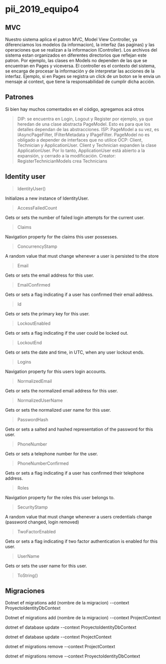 # pii_2019_equipo4

## MVC

Nuestro sistema aplica el patron MVC, Model View Controller, ya diferenciamos los modelos (la informacion), la interfaz (las paginas) y las operaciones que se realizan a la informacion (Controller). Los archivos del sistema estan organizados en diferentes directorios que reflejan este patron.
Por ejemplo, las clases en Models no dependen de las que se encuentran en Pages y viceversa. 
El controller es el contexto del sistema, se encarga de procesar la información y de interpretar las acciones de la interfaz. Ejemplo, si en Pages se registra un click de un boton se le envia un mensaje al context, que tiene la responsabilidad de cumplir dicha acción.


## Patrones

Si bien hay muchos comentados en el código, agregamos acá otros
>DIP: se encuentra en Login, Logout y Register por ejemplo, ya que heredan de una clase abstracta PageModel. Esto es para que los detalles dependan de las abstracciones.
>ISP: PageModel a su vez, es IAsyncPageFilter, IFilterMetadata y IPageFilter. PageModel no es obligado a depender de interfaces que no utilice
>OCP: Client, Technician y ApplicationUser. Client y Technician expanden la clase ApplicationUser. Por lo tanto, ApplicationUser está abierto a la expansión, y cerrado a la modificación.
>Creator: RegisterTechnicianModels crea Technicians

## Identity user

>IdentityUser() 

Initializes a new instance of IdentityUser.

>AccessFailedCount 	

Gets or sets the number of failed login attempts for the current user.

>Claims 	

Navigation property for the claims this user possesses.

>ConcurrencyStamp 	

A random value that must change whenever a user is persisted to the store

>Email 	

Gets or sets the email address for this user.

>EmailConfirmed 

Gets or sets a flag indicating if a user has confirmed their email address.

>Id 	

Gets or sets the primary key for this user.

>LockoutEnabled 	

Gets or sets a flag indicating if the user could be locked out.

>LockoutEnd 	

Gets or sets the date and time, in UTC, when any user lockout ends.

>Logins 	

Navigation property for this users login accounts.

>NormalizedEmail 	

Gets or sets the normalized email address for this user.

>NormalizedUserName 	

Gets or sets the normalized user name for this user.

>PasswordHash 	

Gets or sets a salted and hashed representation of the password for this user.

>PhoneNumber

Gets or sets a telephone number for the user.

>PhoneNumberConfirmed 	

Gets or sets a flag indicating if a user has confirmed their telephone address.

>Roles 	

Navigation property for the roles this user belongs to.

>SecurityStamp 

A random value that must change whenever a users credentials change (password changed, login removed)

>TwoFactorEnabled 

Gets or sets a flag indicating if two factor authentication is enabled for this user.

>UserName 

Gets or sets the user name for this user.

>ToString()


## Migraciones

Dotnet ef migrations add (nombre de la migracion) --context ProyectoIdentityDbContext

Dotnet ef migrations add (nombre de la migracion) --context ProjectContext

dotnet ef database update --context ProyectoIdentityDbContext

dotnet ef database update --context ProjectContext

dotnet ef migrations remove --context ProjectContext

dotnet ef migrations remove --context ProyectoIdentityDbContext
